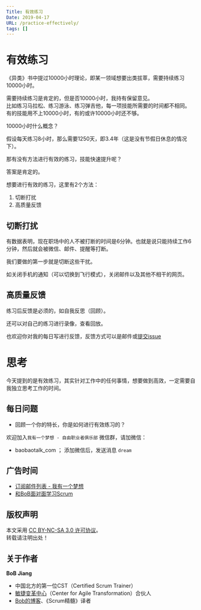```yaml
---
Title: 有效练习
Date: 2019-04-17
URL: /practice-effectively/ 
tags: []
---
```


# 有效练习
《异类》书中提过10000小时理论，即某一领域想要出类拔萃，需要持续练习10000小时。

需要持续练习是肯定的，但是否10000小时，我持有保留意见。  
比如练习马拉松、练习游泳、练习弹吉他，每一项技能所需要的时间都不相同。  
有的技能用不上10000小时，有的或许10000小时还不够。

10000小时什么概念？

假设每天练习8小时，那么需要1250天，即3.4年（这是没有节假日休息的情况下）。

那有没有方法进行有效的练习，技能快速提升呢？

答案是肯定的。

想要进行有效的练习，这里有2个方法：

1. 切断打扰
2. 高质量反馈

## 切断打扰
有数据表明，现在职场中的人不被打断的时间是6分钟。也就是说只能持续工作6分钟，然后就会被微信、邮件、提醒等打断。

我们要做的第一步就是切断这些干扰。

如关闭手机的通知（可以切换到飞行模式），关闭邮件以及其他不相干的网页。  

## 高质量反馈
练习后反馈是必须的，如自我反思（回顾）。

还可以对自己的练习进行录像，查看回放。

也欢迎你对我的每日写进行反馈，反馈方式可以是邮件或[提交issue](https://github.com/bobjiang/bobjiang/issues/new)

# 思考
今天提到的是有效练习，其实针对工作中的任何事情，想要做到高效，一定需要自我独立思考工作的时间。

## 每日问题
- 回顾一个你的特长，你是如何进行有效练习的？

欢迎加入`我有一个梦想 - 自由职业者俱乐部` 微信群，请加微信：

- baobaotalk_com  ； 添加微信后，发送消息 `dream`

## 广告时间

- [订阅邮件列表 - 我有一个梦想](https://tinyletter.com/bobjiang)
- [和BoB面对面学习Scrum](https://yihuode.io/brands/33) 

## 版权声明

本文采用 [CC BY-NC-SA 3.0 许可协议](https://creativecommons.org/licenses/by-nc-sa/3.0/deed.zh)。  
转载请注明出处！

## 关于作者

**BoB Jiang**

- 中国北方的第一位CST（Certified Scrum Trainer）  
- [敏捷变革中心](https://www.c4at.cn/)（Center for Agile Transformation）合伙人  
- [Bob的博客](http://www.bobjiang.com)、《Scrum精髓》译者
